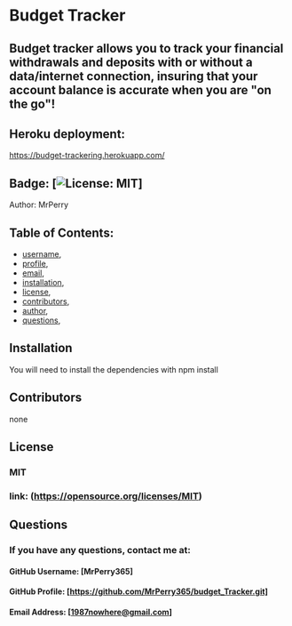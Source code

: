 
  # Budget Tracker
## Budget tracker allows you to track your financial withdrawals and deposits with or without a data/internet connection, insuring that your account balance is accurate when you are "on the go"!

## Heroku deployment:
https://budget-trackering.herokuapp.com/
  
## Badge: [![License: MIT](https://img.shields.io/badge/License-MIT-yellow.svg)]

Author: MrPerry

## Table of Contents:
- [username](#username),
- [profile](#profile),
- [email](#email),
- [installation](#installation),
- [license](#license),
- [contributors](#contributors),
- [author](#author),
- [questions](#questions),

## Installation
You will need to install the dependencies with npm install

## Contributors
none

## License
### MIT
### link: (https://opensource.org/licenses/MIT)

## Questions
### If you have any questions, contact me at:

#### GitHub Username: [MrPerry365]

#### GitHub Profile: [https://github.com/MrPerry365/budget_Tracker.git]

#### Email Address: [1987nowhere@gmail.com]

